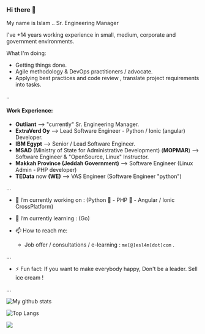 ### Hi there 👋

My name is Islam .. Sr. Engineering Manager

I've +14 years working experience in small, medium, corporate and government environments.

What I'm doing:
- Getting things done.
- Agile methodology & DevOps practitioners / advocate.
- Applying best practices and code review , translate project requirements into tasks.

..

#### Work Experience:
- **Outliant** --> "currently" Sr. Engineering Manager. 
- **ExtraVerd Oy** --> Lead Software Engineer - Python / Ionic (angular) Developer.
- **IBM Egypt** --> Senior / Lead Software Engineer.
- **MSAD** (Ministry of State for Administrative Development) (**MOPMAR**) --> Software Engineer & "OpenSource, Linux" Instructor.
- **Makkah Province (Jeddah Government)** --> Software Engineer (Linux Admin - PHP developer)
- **TEData** now **(WE)** --> VAS Engineer (Software Engineer "python")

...


- 🔭 I’m currently working on : (Python 🐍 - PHP 🐘 - Angular / Ionic CrossPlatform)

- 🌱 I’m currently learning : (Go)

- 📫 How to reach me:
  - Job offer / consultations / e-learning : `me[@]esl4m[dot]com` .

...

- ⚡ Fun fact: If you want to make everybody happy, Don't be a leader. Sell ice cream !

<!--
**esl4m/esl4m** is a ✨ _special_ ✨ repository because its `README.md` (this file) appears on your GitHub profile.

Here are some ideas to get you started:

- 🔭 I’m currently working on ...
- 🌱 I’m currently learning ...
- 👯 I’m looking to collaborate on ...
- 🤔 I’m looking for help with ...
- 💬 Ask me about ...
- 📫 How to reach me: ...
- 😄 Pronouns: ...
- ⚡ Fun fact: If you want to make everybody happy, Don't be a leader. Sell ice cream !
-->

...


![My github stats](https://github-readme-stats.vercel.app/api?username=esl4m&show_icons=true&theme=dark)


![Top Langs](https://github-readme-stats.vercel.app/api/top-langs/?username=esl4m&layout=compact&theme=dark)



[<img src="https://img.shields.io/badge/linkedin-%230077B5.svg?&logo=linkedin&style=for-the-badge&logoColor=white"/>](https://www.linkedin.com/in/esl4m)
